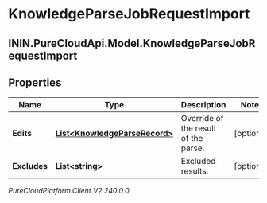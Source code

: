 # KnowledgeParseJobRequestImport

## ININ.PureCloudApi.Model.KnowledgeParseJobRequestImport

## Properties

|Name | Type | Description | Notes|
|------------ | ------------- | ------------- | -------------|
| **Edits** | [**List&lt;KnowledgeParseRecord&gt;**](KnowledgeParseRecord) | Override of the result of the parse. | [optional] |
| **Excludes** | **List&lt;string&gt;** | Excluded results. | [optional] |



_PureCloudPlatform.Client.V2 240.0.0_
